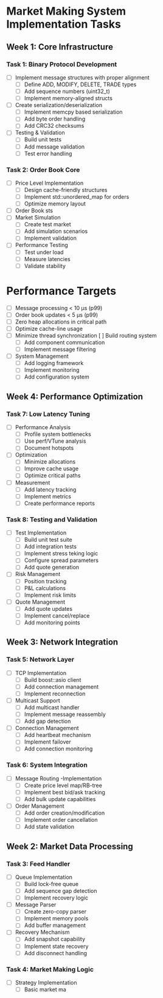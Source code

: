 # Market Making System Implementation Tasks

## Week 1: Core Infrastructure

### Task 1: Binary Protocol Development
- [ ] Implement message structures with proper alignment
  - [ ] Define ADD, MODIFY, DELETE, TRADE types
  - [ ] Add sequence numbers (uint32_t)
  - [ ] Implement memory-aligned structs
- [ ] Create serialization/deserialization
  - [ ] Implement memcpy based serialization 
  - [ ] Add byte order handling
  - [ ] Add CRC32 checksums
- [ ] Testing & Validation
  - [ ] Build unit tests
  - [ ] Add message validation
  - [ ] Test error handling

### Task 2: Order Book Core
- [ ] Price Level Implementation
  - [ ] Design cache-friendly structures
  - [ ] Implement std::unordered_map for orders
  - [ ] Optimize memory layout
- [ ] Order Book sts
- [ ] Market Simulation
  - [ ] Create test market
  - [ ] Add simulation scenarios
  - [ ] Implement validation
- [ ] Performance Testing
  - [ ] Test under load
  - [ ] Measure latencies
  - [ ] Validate stability

# Performance Targets
- [ ] Message processing < 10 μs (p99)
- [ ] Order book updates < 5 μs (p99)
- [ ] Zero heap allocations in critical path
- [ ] Optimize cache-line usage
- [ ] Minimize thread synchronization [ ] Build routing system
  - [ ] Add component communication
  - [ ] Implement message filtering
- [ ] System Management
  - [ ] Add logging framework
  - [ ] Implement monitoring
  - [ ] Add configuration system

## Week 4: Performance Optimization

### Task 7: Low Latency Tuning
- [ ] Performance Analysis
  - [ ] Profile system bottlenecks
  - [ ] Use perf/VTune analysis
  - [ ] Document hotspots
- [ ] Optimization
  - [ ] Minimize allocations
  - [ ] Improve cache usage
  - [ ] Optimize critical paths
- [ ] Measurement
  - [ ] Add latency tracking
  - [ ] Implement metrics
  - [ ] Create performance reports

### Task 8: Testing and Validation
- [ ] Test Implementation
  - [ ] Build unit test suite
  - [ ] Add integration tests
  - [ ] Implement stress teking logic
  - [ ] Configure spread parameters
  - [ ] Add quote generation
- [ ] Risk Management
  - [ ] Position tracking
  - [ ] P&L calculations
  - [ ] Implement risk limits
- [ ] Quote Management
  - [ ] Add quote updates
  - [ ] Implement cancel/replace
  - [ ] Add monitoring points

## Week 3: Network Integration

### Task 5: Network Layer
- [ ] TCP Implementation
  - [ ] Build boost::asio client
  - [ ] Add connection management
  - [ ] Implement reconnection
- [ ] Multicast Support
  - [ ] Add multicast handler
  - [ ] Implement message reassembly
  - [ ] Add gap detection
- [ ] Connection Management
  - [ ] Add heartbeat mechanism
  - [ ] Implement failover
  - [ ] Add connection monitoring

### Task 6: System Integration
- [ ] Message Routing
  -Implementation
  - [ ] Create price level map/RB-tree
  - [ ] Implement best bid/ask tracking
  - [ ] Add bulk update capabilities
- [ ] Order Management
  - [ ] Add order creation/modification
  - [ ] Implement order cancellation
  - [ ] Add state validation

## Week 2: Market Data Processing

### Task 3: Feed Handler
- [ ] Queue Implementation
  - [ ] Build lock-free queue
  - [ ] Add sequence gap detection
  - [ ] Implement recovery logic
- [ ] Message Parser
  - [ ] Create zero-copy parser
  - [ ] Implement memory pools
  - [ ] Add buffer management
- [ ] Recovery Mechanism
  - [ ] Add snapshot capability
  - [ ] Implement state recovery
  - [ ] Add disconnect handling

### Task 4: Market Making Logic
- [ ] Strategy Implementation
  - [ ] Basic market ma
